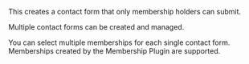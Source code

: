 This creates a contact form that only membership holders can submit.

Multiple contact forms can be created and managed.

You can select multiple memberships for each single contact form. Memberships created by the Membership Plugin are supported.
